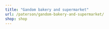 ```yaml
---
title: "Gandom bakery and supermarket"
url: /paterson/gandom-bakery-and-supermarket/
shop: shop
---
```

